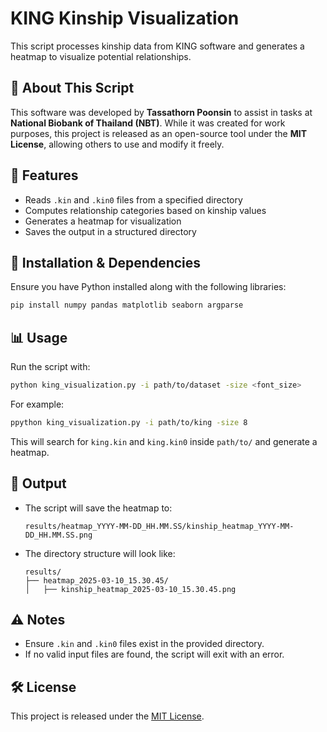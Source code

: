 # KING Kinship Visualization

This script processes kinship data from KING software and generates a heatmap to visualize potential relationships.

## 📌 About This Script

This software was developed by **Tassathorn Poonsin** to assist in tasks at **National Biobank of Thailand (NBT)**. While it was created for work purposes, this project is released as an open-source tool under the **MIT License**, allowing others to use and modify it freely.

## 🚀 Features

- Reads `.kin` and `.kin0` files from a specified directory
- Computes relationship categories based on kinship values
- Generates a heatmap for visualization
- Saves the output in a structured directory

## 🔧 Installation & Dependencies

Ensure you have Python installed along with the following libraries:

```bash
pip install numpy pandas matplotlib seaborn argparse
```

## 📊 Usage

Run the script with:

```bash
python king_visualization.py -i path/to/dataset -size <font_size>
```

For example:

```bash
ppython king_visualization.py -i path/to/king -size 8
```

This will search for `king.kin` and `king.kin0` inside `path/to/` and generate a heatmap.

## 📂 Output

- The script will save the heatmap to:
  ```
  results/heatmap_YYYY-MM-DD_HH.MM.SS/kinship_heatmap_YYYY-MM-DD_HH.MM.SS.png
  ```
- The directory structure will look like:
  ```
  results/
  ├── heatmap_2025-03-10_15.30.45/
  │   ├── kinship_heatmap_2025-03-10_15.30.45.png
  ```

## ⚠️ Notes

- Ensure `.kin` and `.kin0` files exist in the provided directory.
- If no valid input files are found, the script will exit with an error.

## 🛠️ License

This project is released under the [MIT License](LICENSE).

